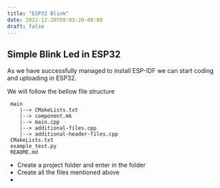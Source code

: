 ```yaml
---
title: "ESP32 Blink"
date: 2022-12-20T09:03:20-08:00
draft: false
---
```


## Simple Blink Led in ESP32

As we have successfully managed to install ESP-IDF we can start coding and uploading in ESP32.

We will follow the bellow file structure

```
 main
    |--> CMakeLists.txt
    |--> component.mk
    |--> main.cpp
    |--> additional-files.cpp
    |--> additional-header-files.cpp 
 CMakeLists.txt
 example_test.py
 README.md
```

- Create a project folder and enter in the folder
- Create all the files mentioned above
- 
